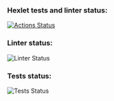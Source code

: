 ### Hexlet tests and linter status:
[![Actions Status](https://github.com/ValeriyOrlov/frontend-project-lvl2/workflows/hexlet-check/badge.svg)](https://github.com/ValeriyOrlov/frontend-project-lvl2/actions)

### Linter status:
![Linter Status](https://github.com/ValeriyOrlov/frontend-project-lvl2/workflows/linter-check.yml/badge.svg)
### Tests status:
![Tests Status](https://github.com/ValeriyOrlov/frontend-project-lvl2/workflows/tests-check.yml/badge.svg)